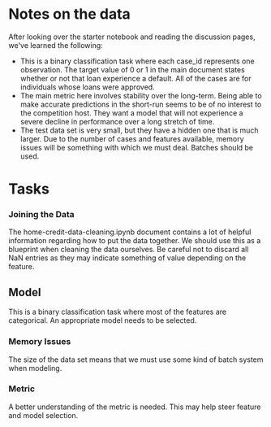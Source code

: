 # Notes on the data

After looking over the starter notebook and reading the discussion pages, we've learned the following:
  * This is a binary classification task where each case_id represents one observation. The target value of 0 or 1 in the main document states whether or not that loan experience a default. All of the cases are for individuals whose loans were approved.
  * The main metric here involves stability over the long-term. Being able to make accurate predictions in the short-run seems to be of no interest to the competition host. They want a model that will not experience a severe decline in performance over a long stretch of time.
  * The test data set is very small, but they have a hidden one that is much larger. Due to the number of cases and features available, memory issues will be something with which we must deal. Batches should be used.


# Tasks

### Joining the Data

The home-credit-data-cleaning.ipynb document contains a lot of helpful information regarding how to put the data together. We should use this as a blueprint when cleaning the data ourselves. Be careful not to discard all NaN entries as they may indicate something of value depending on the feature.

## Model

This is a binary classification task where most of the features are categorical. An appropriate model needs to be selected.

### Memory Issues

The size of the data set means that we must use some kind of batch system when modeling. 

### Metric

A better understanding of the metric is needed. This may help steer feature and model selection.
